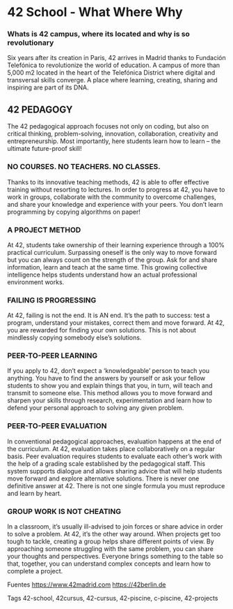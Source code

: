 # 42 School - What Where Why
### Whats is 42 campus, where its located and why is so revolutionary

Six years after its creation in Paris, 42 arrives in Madrid thanks to Fundación Telefónica to revolutionize the world of education. A campus of more than 5,000 m2 located in the heart of the Telefónica District where digital and transversal skills converge. A place where learning, creating, sharing and inspiring are part of its DNA.



## 42 PEDAGOGY
The 42 pedagogical approach focuses not only on coding, but also on critical thinking, problem-solving, innovation, collaboration, creativity and entrepreneurship. Most importantly, here students learn how to learn – the ultimate future-proof skill!

### NO COURSES. NO TEACHERS. NO CLASSES.
Thanks to its innovative teaching methods, 42 is able to offer effective training without resorting to lectures. In order to progress at 42, you have to work in groups, collaborate with the community to overcome challenges, and share your knowledge and experience with your peers. You don’t learn programming by copying algorithms on paper!

### A PROJECT METHOD
At 42, students take ownership of their learning experience through a 100% practical curriculum. Surpassing oneself is the only way to move forward but you can always count on the strength of the group. Ask for and share information, learn and teach at the same time. This growing collective intelligence helps students understand how an actual professional environment works.

### FAILING IS PROGRESSING
At 42, failing is not the end. It is AN end. It’s the path to success: test a program, understand your mistakes, correct them and move forward. At 42, you are rewarded for finding your own solutions. This is not about mindlessly copying somebody else’s solutions.

### PEER-TO-PEER LEARNING
If you apply to 42, don’t expect a ‘knowledgeable’ person to teach you anything. You have to find the answers by yourself or ask your fellow students to show you and explain things that you, in turn, will teach and transmit to someone else. This method allows you to move forward and sharpen your skills through research, experimentation and learn how to defend your personal approach to solving any given problem.

### PEER-TO-PEER EVALUATION
In conventional pedagogical approaches, evaluation happens at the end of the curriculum. At 42, evaluation takes place collaboratively on a regular basis. Peer evaluation requires students to evaluate each other’s work with the help of a grading scale established by the pedagogical staff. This system supports dialogue and allows sharing advice that will help students move forward and explore alternative solutions. There is never one definitive answer at 42. There is not one single formula you must reproduce and learn by heart.

### GROUP WORK IS NOT CHEATING
In a classroom, it’s usually ill-advised to join forces or share advice in order to solve a problem. At 42, it’s the other way around. When projects get too tough to tackle, creating a group helps share different points of view. By approaching someone struggling with the same problem, you can share your thoughts and perspectives. Everyone brings something to the table so that, together, you can understand complex concepts and learn how to complete a project.



Fuentes
https://www.42madrid.com
https://42berlin.de

Tags
42-school, 42cursus, 42-cursus, 42-piscine, c-piscine, 42-projects
